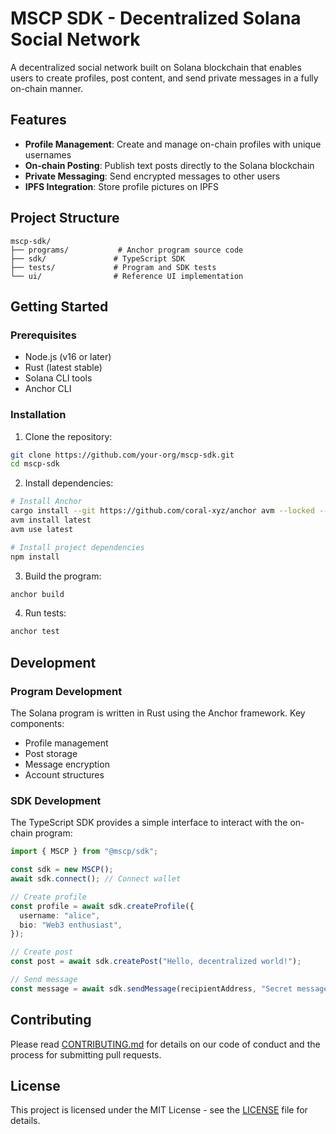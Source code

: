 # MSCP SDK - Decentralized Solana Social Network

A decentralized social network built on Solana blockchain that enables users to create profiles, post content, and send private messages in a fully on-chain manner.

## Features

- **Profile Management**: Create and manage on-chain profiles with unique usernames
- **On-chain Posting**: Publish text posts directly to the Solana blockchain
- **Private Messaging**: Send encrypted messages to other users
- **IPFS Integration**: Store profile pictures on IPFS

## Project Structure

```
mscp-sdk/
├── programs/           # Anchor program source code
├── sdk/               # TypeScript SDK
├── tests/             # Program and SDK tests
└── ui/                # Reference UI implementation
```

## Getting Started

### Prerequisites

- Node.js (v16 or later)
- Rust (latest stable)
- Solana CLI tools
- Anchor CLI

### Installation

1. Clone the repository:

```bash
git clone https://github.com/your-org/mscp-sdk.git
cd mscp-sdk
```

2. Install dependencies:

```bash
# Install Anchor
cargo install --git https://github.com/coral-xyz/anchor avm --locked --force
avm install latest
avm use latest

# Install project dependencies
npm install
```

3. Build the program:

```bash
anchor build
```

4. Run tests:

```bash
anchor test
```

## Development

### Program Development

The Solana program is written in Rust using the Anchor framework. Key components:

- Profile management
- Post storage
- Message encryption
- Account structures

### SDK Development

The TypeScript SDK provides a simple interface to interact with the on-chain program:

```typescript
import { MSCP } from "@mscp/sdk";

const sdk = new MSCP();
await sdk.connect(); // Connect wallet

// Create profile
const profile = await sdk.createProfile({
  username: "alice",
  bio: "Web3 enthusiast",
});

// Create post
const post = await sdk.createPost("Hello, decentralized world!");

// Send message
const message = await sdk.sendMessage(recipientAddress, "Secret message");
```

## Contributing

Please read [CONTRIBUTING.md](CONTRIBUTING.md) for details on our code of conduct and the process for submitting pull requests.

## License

This project is licensed under the MIT License - see the [LICENSE](LICENSE) file for details.
